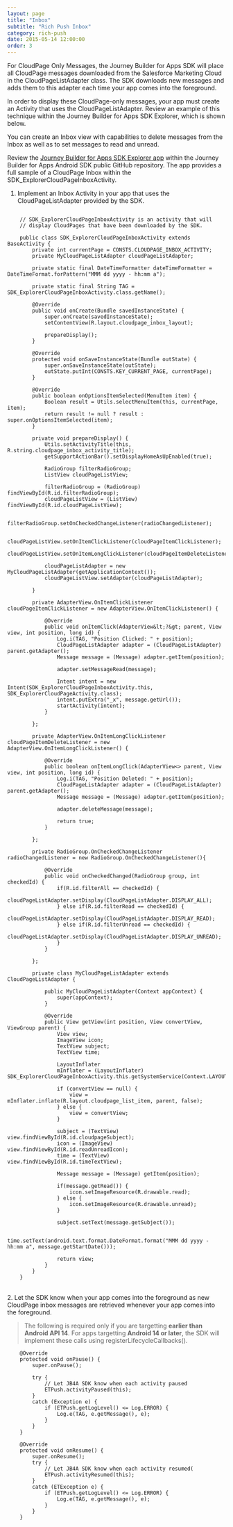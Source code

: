 ```yaml
---
layout: page
title: "Inbox"
subtitle: "Rich Push Inbox"
category: rich-push
date: 2015-05-14 12:00:00
order: 3
---
```

For CloudPage Only Messages, the Journey Builder for Apps SDK will place all CloudPage messages downloaded from the Salesforce Marketing Cloud in the CloudPageListAdapter class.  The SDK downloads new messages and adds them to this adapter each time your app comes into the foreground.  

In order to display these CloudPage-only messages, your app must create an Activity that uses the CloudPageListAdapter.  Review an example of this technique within the Journey Builder for Apps SDK Explorer, which is shown below.

You can create an Inbox view with capabilities to delete messages from the Inbox as well as to set messages to read and unread.

Review the [Journey Builder for Apps SDK Explorer app](https://github.com/ExactTarget/JB4A-SDK-Android/tree/master/JB4A-SDK-Explorer) within the Journey Builder for Apps Android SDK public GitHub repository. The app provides a full sample of a CloudPage Inbox within the SDK\_ExplorerCloudPageInboxActivity. 

1. Implement an Inbox Activity in your app that uses the CloudPageListAdapter provided by the SDK.

~~~ 
    
    // SDK_ExplorerCloudPageInboxActivity is an activity that will 
    // display CloudPages that have been downloaded by the SDK.

    public class SDK_ExplorerCloudPageInboxActivity extends BaseActivity {
        private int currentPage = CONSTS.CLOUDPAGE_INBOX_ACTIVITY;
        private MyCloudPageListAdapter cloudPageListAdapter;
    
        private static final DateTimeFormatter dateTimeFormatter = DateTimeFormat.forPattern("MMM dd yyyy - hh:mm a");
    
        private static final String TAG = SDK_ExplorerCloudPageInboxActivity.class.getName();
    
        @Override
        public void onCreate(Bundle savedInstanceState) {
            super.onCreate(savedInstanceState);
            setContentView(R.layout.cloudpage_inbox_layout);
            
            prepareDisplay();
        }
    
        @Override
        protected void onSaveInstanceState(Bundle outState) {
            super.onSaveInstanceState(outState);
            outState.putInt(CONSTS.KEY_CURRENT_PAGE, currentPage);
        }
    
        @Override
        public boolean onOptionsItemSelected(MenuItem item) {
            Boolean result = Utils.selectMenuItem(this, currentPage, item);
            return result != null ? result : super.onOptionsItemSelected(item);
        }
    
        private void prepareDisplay() {
            Utils.setActivityTitle(this, R.string.cloudpage_inbox_activity_title);
            getSupportActionBar().setDisplayHomeAsUpEnabled(true);
        
            RadioGroup filterRadioGroup;
            ListView cloudPageListView;
        
            filterRadioGroup = (RadioGroup) findViewById(R.id.filterRadioGroup);
            cloudPageListView = (ListView) findViewById(R.id.cloudPageListView);
        
            filterRadioGroup.setOnCheckedChangeListener(radioChangedListener);
        
            cloudPageListView.setOnItemClickListener(cloudPageItemClickListener);
            cloudPageListView.setOnItemLongClickListener(cloudPageItemDeleteListener);
        
            cloudPageListAdapter = new MyCloudPageListAdapter(getApplicationContext());
            cloudPageListView.setAdapter(cloudPageListAdapter);
        
        }
    
        private AdapterView.OnItemClickListener cloudPageItemClickListener = new AdapterView.OnItemClickListener() {
        
            @Override
            public void onItemClick(AdapterView&lt;?&gt; parent, View view, int position, long id) {
                Log.i(TAG, "Position Clicked: " + position);
                CloudPageListAdapter adapter = (CloudPageListAdapter) parent.getAdapter();
                Message message = (Message) adapter.getItem(position);
            
                adapter.setMessageRead(message);
            
                Intent intent = new Intent(SDK_ExplorerCloudPageInboxActivity.this, SDK_ExplorerCloudPageActivity.class);
                intent.putExtra("_x", message.getUrl());
                startActivity(intent);
            }
        
        };
    
        private AdapterView.OnItemLongClickListener cloudPageItemDeleteListener = new AdapterView.OnItemLongClickListener() {
        
            @Override
            public boolean onItemLongClick(AdapterView<> parent, View view, int position, long id) {
                Log.i(TAG, "Position Deleted: " + position);
                CloudPageListAdapter adapter = (CloudPageListAdapter) parent.getAdapter();
                Message message = (Message) adapter.getItem(position);
            
                adapter.deleteMessage(message);
            
                return true;
            }
        
        };
    
        private RadioGroup.OnCheckedChangeListener radioChangedListener = new RadioGroup.OnCheckedChangeListener(){
        
            @Override
            public void onCheckedChanged(RadioGroup group, int checkedId) {
                if(R.id.filterAll == checkedId) {
                    cloudPageListAdapter.setDisplay(CloudPageListAdapter.DISPLAY_ALL);
                } else if(R.id.filterRead == checkedId) {
                    cloudPageListAdapter.setDisplay(CloudPageListAdapter.DISPLAY_READ);
                } else if(R.id.filterUnread == checkedId) {
                    cloudPageListAdapter.setDisplay(CloudPageListAdapter.DISPLAY_UNREAD);
                }
            }
        
        };
    
        private class MyCloudPageListAdapter extends CloudPageListAdapter {
        
            public MyCloudPageListAdapter(Context appContext) {
                super(appContext);
            }
        
            @Override
            public View getView(int position, View convertView, ViewGroup parent) {
                View view;
                ImageView icon;
                TextView subject;
                TextView time;
            
                LayoutInflater
                mInflater = (LayoutInflater) SDK_ExplorerCloudPageInboxActivity.this.getSystemService(Context.LAYOUT_INFLATER_SERVICE);
            
                if (convertView == null) {
                    view = mInflater.inflate(R.layout.cloudpage_list_item, parent, false);
                } else {
                    view = convertView;
                }
            
                subject = (TextView) view.findViewById(R.id.cloudpageSubject);
                icon = (ImageView) view.findViewById(R.id.readUnreadIcon);
                time = (TextView) view.findViewById(R.id.timeTextView);
            
                Message message = (Message) getItem(position);
            
                if(message.getRead()) {
                    icon.setImageResource(R.drawable.read);
                } else {
                    icon.setImageResource(R.drawable.unread);
                }
            
                subject.setText(message.getSubject());
            
                time.setText(android.text.format.DateFormat.format("MMM dd yyyy - hh:mm a", message.getStartDate()));
            
                return view;
            }
        }
    }
~~~ 
<br />    
2. Let the SDK know when your app comes into the foreground as new CloudPage inbox messages are retrieved whenever your app comes into the foreground. 

> The following is required only if you are targetting **earlier than Android API 14**.  For apps targetting **Android 14 or later**, the SDK will implement these calls using registerLifecycleCallbacks().

~~~ 
    @Override
    protected void onPause() {
        super.onPause();
        
        try {
            // Let JB4A SDK know when each activity paused
            ETPush.activityPaused(this);
        }
        catch (Exception e) {
            if (ETPush.getLogLevel() <= Log.ERROR) {
                Log.e(TAG, e.getMessage(), e);
            }
        }
    }

    @Override
    protected void onResume() {
        super.onResume();
        try {
            // Let JB4A SDK know when each activity resumed(
            ETPush.activityResumed(this);
        }
        catch (ETException e) {
            if (ETPush.getLogLevel() <= Log.ERROR) {
                Log.e(TAG, e.getMessage(), e);
            }
        }
    }
~~~ 